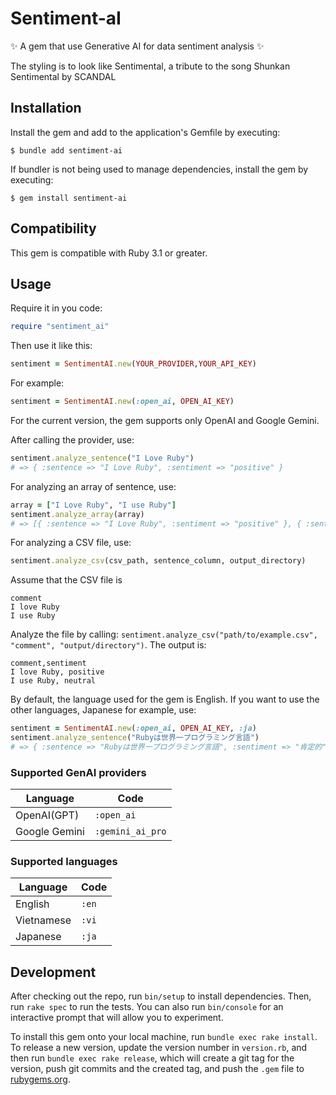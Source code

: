 # Sentiment-aI

✨ A gem that use Generative AI for data sentiment analysis ✨

The styling is to look like Sentimental, a tribute to the song Shunkan Sentimental by SCANDAL

## Installation

Install the gem and add to the application's Gemfile by executing:
```
$ bundle add sentiment-ai
```
If bundler is not being used to manage dependencies, install the gem by executing:
```
$ gem install sentiment-ai
```

## Compatibility

This gem is compatible with Ruby 3.1 or greater.

## Usage

Require it in you code:
```ruby
require "sentiment_ai"
```
Then use it like this:

```ruby
sentiment = SentimentAI.new(YOUR_PROVIDER,YOUR_API_KEY)
```

For example:
```ruby
sentiment = SentimentAI.new(:open_ai, OPEN_AI_KEY)
```

For the current version, the gem supports only OpenAI and Google Gemini.

After calling the provider, use:
```ruby
sentiment.analyze_sentence("I Love Ruby")
# => { :sentence => "I Love Ruby", :sentiment => "positive" }
```
For analyzing an array of sentence, use:
```ruby
array = ["I Love Ruby", "I use Ruby"]
sentiment.analyze_array(array)
# => [{ :sentence => "I Love Ruby", :sentiment => "positive" }, { :sentence => "I use Ruby", :sentiment => "neutral" }]
```
For analyzing a CSV file, use:
```ruby
sentiment.analyze_csv(csv_path, sentence_column, output_directory)
```
Assume that the CSV file is
```csv
comment
I love Ruby
I use Ruby
```
Analyze the file by calling: `sentiment.analyze_csv("path/to/example.csv", "comment", "output/directory")`. The output is:
```csv
comment,sentiment
I love Ruby, positive
I use Ruby, neutral
```
By default, the language used for the gem is English. If you want to use the other languages, Japanese for example, use:
```ruby
sentiment = SentimentAI.new(:open_ai, OPEN_AI_KEY, :ja)
sentiment.analyze_sentence("Rubyは世界一プログラミング言語")
# => { :sentence => "Rubyは世界一プログラミング言語", :sentiment => "肯定的" }
```
### Supported GenAI providers

| Language | Code |
|----------|------|
| OpenAI(GPT) | `:open_ai` |
| Google Gemini | `:gemini_ai_pro` |

### Supported languages

| Language | Code |
|----------|------|
| English  | `:en` |
| Vietnamese | `:vi` |
| Japanese | `:ja` |

## Development

After checking out the repo, run `bin/setup` to install dependencies. Then, run `rake spec` to run the tests. You can also run `bin/console` for an interactive prompt that will allow you to experiment.

To install this gem onto your local machine, run `bundle exec rake install`. To release a new version, update the version number in `version.rb`, and then run `bundle exec rake release`, which will create a git tag for the version, push git commits and the created tag, and push the `.gem` file to [rubygems.org](https://rubygems.org).
